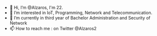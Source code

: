 - 👋 Hi, I’m @Alzaros, I'm 22.
- 👀 I’m interested in IoT, Programming, Network and Telecommunication.
- 🌱 I’m currently in third year of Bachelor Administration and Security of Network
- 📫 How to reach me : on Twitter @Alzaros2
